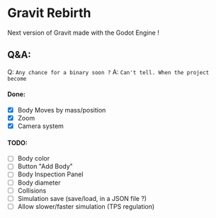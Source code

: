 # Gravit Rebirth
Next version of Gravit made with the Godot Engine !

## Q&A:

Q: `Any chance for a binary soon ?`
A: `Can't tell. When the project become`


#### Done:
- [x] Body Moves by mass/position
- [x] Zoom
- [x] Camera system
#### TODO:
- [ ] Body color
- [ ] Button "Add Body"
- [ ] Body Inspection Panel
- [ ] Body diameter
- [ ] Collisions
- [ ] Simulation save (save/load, in a JSON file ?) 
- [ ] Allow slower/faster simulation (TPS regulation) 
